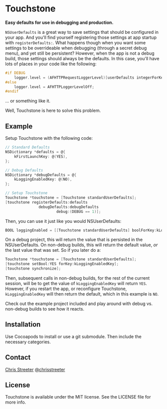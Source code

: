 # Touchstone

**Easy defaults for use in debugging and production.**

`NSUserDefaults` is a great way to save settings that should be configured in your app. And you'll find yourself registering those settings at app startup with `registerDefaults:`. What happens though when you want some settings to be overrideable when debugging (through a secret debug menu), and yet still be persistent? However, when the app is not a debug build, those settings should always be the defaults. In this case, you'll have lots of places in your code like the following:

```objective-c
#if DEBUG
    logger.level = (AFHTTPRequestLoggerLevel)[userDefaults integerForKey:kUserDefaultsNetworkLoggingLevel];
#else
    logger.level = AFHTTPLoggerLevelOff;
#endif
```

... or something like it.

Well, Touchstone is here to solve this problem.

## Example

Setup Touchstone with the following code:

```objective-c
// Standard Defaults
NSDictionary *defaults = @{
    kFirstLaunchKey: @(YES),
};

// Debug Defaults
NSDictionary *debugDefaults = @{
    kLoggingEnabledKey: @(NO),
};

// Setup Touchstone
Touchstone *touchstone = [Touchstone standardUserDefaults];
[touchstone registerDefaults:defaults
               debugDefaults:debugDefaults
                       debug:(DEBUG == 1)];
```

Then, you can use it just like you would NSUserDefaults:

```objective-c
BOOL loggingEnabled = [[Touchstone standardUserDefaults] boolForKey:kLoggingEnabledKey];
```

On a debug project, this will return the value that is persisted in the NSUserDefaults. On non-debug builds, this will return the default value, _or_ the last value that was set. So if you later do a:

```objective-c
Touchstone *touchstone = [Touchstone standardUserDefaults];
[touchstone setBool:YES forKey:kLoggingEnabledKey];
[touchstone synchronize];
```

Then, subsequent calls in non-debug builds, for the rest of the current session, will be to get the value of `kLoggingEnabledKey` will return `YES`. However, if you restart the app, or reconfigure Touchstone, `kLoggingEnabledKey` will then return the default, which in this example is `NO`.

Check out the example project included and play around with debug vs. non-debug builds to see how it reacts.

## Installation

Use Cocoapods to install or use a git submodule. Then include the necessary categories.

## Contact

[Chris Streeter](http://github.com/streeter)
[@chrisstreeter](https://twitter.com/chrisstreeter)

## License

Touchstone is available under the MIT license. See the LICENSE file for more info.


